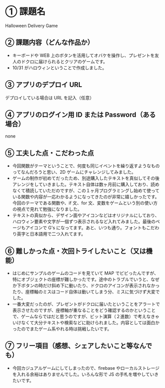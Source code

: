 # ① 課題名

Halloween Delivery Game

## ② 課題内容（どんな作品か）

- キーボードや WEB 上のボタンを活用してオバケを操作し、プレゼントを友人のドクロに届けられるとクリアのゲームです。
- 10/31 がハロウィンということで作成しました。

## ③ アプリのデプロイ URL

デプロイしている場合は URL を記入（任意）

## ④ アプリのログイン用 ID または Password（ある場合）

none

## ⑤ 工夫した点・こだわった点

- 今回関数がテーマということで、何度も同じイベントを繰り返すようなものってなんだろうと思い、2D ゲームにチャレンジしてみました。
- ゲームの制作が初めてだったため、別途購入したテキストを真似してその後アレンジをしていきました。テキスト自体は数ヶ月前に購入しており、読めなくて積読していただのですが、この１ヶ月プログラミングし始めて使っている関数や内容が一応わかるようになってきたのが非常に嬉しかったです。今回のテーマである関数や、if 文、for 文、変数をゲームという別の使い方の視点で見れて勉強になりました。
- テキストの真似から、デザイン面やアイコンなどはオリジナルにしており、ハロウィン要素や文字が一個ずつ表示されるなど入れてみました。最後のページもアイコンで G's になってます。あと、いつも通り。フォントもこだわり英字と日本語用で二つ入れてます。

## ⑥ 難しかった点・次回トライしたいこと（又は機能）

- はじめにサンプルのゲームのコードを見ていて MAP でビビったんですが、特にオブジェクトの座標が難しかったです。途中のトラブルでいうと、なぜか下ボタンの時だけ斜め下に動いたり、ドクロのアイコンが表示されなかったり、座標軸のミスはコード自体は動いてしまう分、ミスに気づけず大変でした。
- 一番大変だったのが、プレゼントがドクロに届いたということをアラートで表示させたのですが、座標軸が重なることをどう確認するのかということで、ゲームならではだと思うのですが、ビット演算（２進数）で考えなきゃいけなくて大分テキストや検索などに助けられました。内容としては面白かったのでまたゲーム系やれる時は挑戦したいです。

## ⑦ フリー項目（感想、シェアしたいこと等なんでも）

- 今回カジュアルゲームにしてしまったので、firebase やローカルストレージを入れる余裕はありませんでした。いろんな形で JS の手札を増やしていきたいです。
